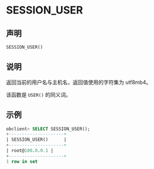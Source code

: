 # SESSION_USER

## 声明

```sql
SESSION_USER()
```

## 说明

返回当前的用户名与主机名，返回值使用的字符集为 utf8mb4。

该函数是 `USER()` 的同义词。

## 示例

```sql
obclient> SELECT SESSION_USER();
+---------------------+
| SESSION_USER()      |
+---------------------+
| root@100.0.0.1 |
+---------------------+
1 row in set
```
